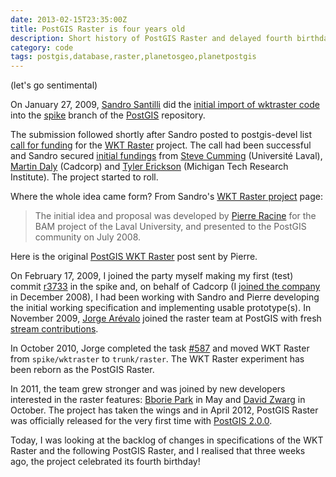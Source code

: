 ```yaml
---
date: 2013-02-15T23:35:00Z
title: PostGIS Raster is four years old
description: Short history of PostGIS Raster and delayed fourth birthday celebration
category: code
tags: postgis,database,raster,planetosgeo,planetpostgis
---
```


(let's go sentimental)

On January 27, 2009, [Sandro Santilli][strk] did the [initial import of wktraster code][r3571] 
into the [spike][spk] branch of the [PostGIS][pg] repository. 

The submission followed shortly after Sandro posted to postgis-devel list 
[call for funding][cff] for the [WKT Raster][wkt] project. The call had been 
successful and Sandro secured [initial fundings][initf] from [Steve Cumming][sgc] 
(Université Laval), [Martin Daly][mpd] (Cadcorp) and [Tyler Erickson][te] 
(Michigan Tech Research Institute). The project started to roll.

Where the whole idea came form? From Sandro's [WKT Raster project][wktp] page: 

> The initial idea and proposal was developed by [Pierre Racine][pr] for the 
> BAM project of the Laval University, and presented to the PostGIS 
> community on July 2008.

Here is the original [PostGIS WKT Raster][init] post sent by Pierre.

On February 17, 2009, I joined the party myself making my first (test) 
commit [r3733][r3733] in the spike and, on behalf of Cadcorp 
(I [joined the company][cc] in December 2008), I had been working with
Sandro and Pierre developing the initial working specification and 
implementing usable prototype(s). In November 2009, [Jorge Arévalo][jr]
joined the raster team at PostGIS with fresh [stream contributions][oh1].

In October 2010, Jorge completed the task [#587][587] and moved WKT Raster
from ```spike/wktraster``` to ```trunk/raster```.
The WKT Raster experiment has been reborn as the PostGIS Raster.

In 2011, the team grew stronger and was joined by new developers interested 
in the raster features: [Bborie Park][cabp] in May and [David Zwarg][cadz] in October.
The project has taken the wings and in April 2012, PostGIS Raster was officially
released for the very first time with [PostGIS 2.0.0][pg2].

Today, I was looking at the backlog of changes in specifications of the WKT Raster 
and the following PostGIS Raster, and I realised that three weeks ago,
the project celebrated its fourth birthday!


[pg]:http://postgis.org
[strk]:http://strk.keybit.net/
[pr]:http://geospatialelucubrations.blogspot.ca/
[r3571]:http://trac.osgeo.org/postgis/browser/spike/wktraster?rev=3571
[spk]:http://trac.osgeo.org/postgis/wiki/DevWikiComitGuidelines
[cff]:http://lists.osgeo.org/pipermail/postgis-devel/2008-December/004235.html
[wkt]:http://trac.osgeo.org/postgis/wiki/WKTRaster
[initf]:http://blog.ominiverdi.org/index.php?/archives/69-PostGIS-Rasters.html
[mpd]:http://blog.lostinspatial.com/
[sgc]:http://www.cef-cfr.ca/index.php?n=Membres.StevenGCumming
[te]:http://wiki.mtri.org/display/mtripub/tyler+erickson
[rfc1]:http://lists.osgeo.org/pipermail/postgis-devel/2009-January/004730.html
[wktp]:http://strk.keybit.net/projects/WKTRaster/
[init]:http://lists.osgeo.org/pipermail/postgis-users/2008-July/020456.html
[r3733]:http://lists.refractions.net/pipermail/postgis-commits/2009-February/001245.html
[jr]:http://libregis.org/
[caja]:http://lists.osgeo.org/pipermail/postgis-devel/2009-November/007315.html
[cabp]:http://lists.osgeo.org/pipermail/postgis-devel/2011-May/012722.html
[cadz]:http://lists.osgeo.org/pipermail/postgis-devel/2011-October/015383.html
[oh1]:http://www.ohloh.net/p/WKTRaster/contributors/summary
[587]:trac.osgeo.org/postgis/ticket/587
[pg2]:http://lists.osgeo.org/pipermail/postgis-devel/2012-April/020079.html
[cc]:/posts/2008/12/11/they-got-me/
